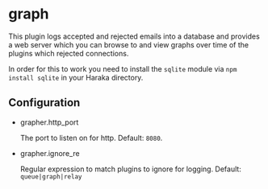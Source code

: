 graph
=====

This plugin logs accepted and rejected emails into a database and provides
a web server which you can browse to and view graphs over time of the
plugins which rejected connections.

In order for this to work you need to install the `sqlite` module via
`npm install sqlite` in your Haraka directory.

Configuration
-------------

* grapher.http_port

  The port to listen on for http. Default: `8080`.

* grapher.ignore_re

  Regular expression to match plugins to ignore for logging.
  Default: `queue|graph|relay`
